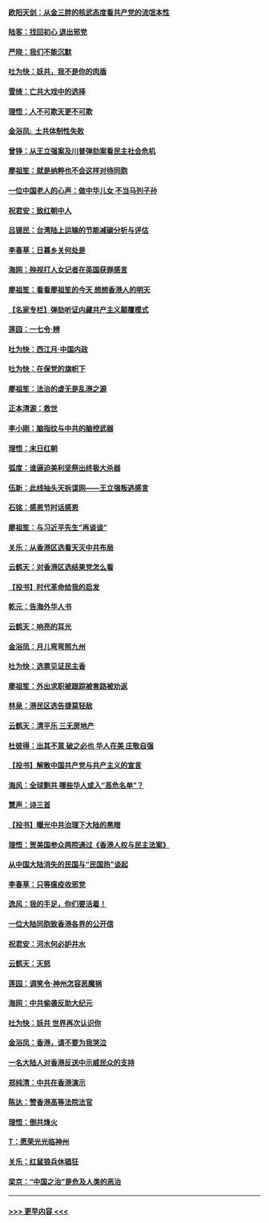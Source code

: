 #### [欧阳天剑：从金三胖的核武态度看共产党的流氓本性](../pages/nsc993/n11702238.md?t=12060801) 
#### [陆客：找回初心 退出邪党](../pages/nsc993/n11702213.md?t=12060801) 
#### [严晓：我们不能沉默](../pages/nsc993/n11702110.md?t=12060801) 
#### [吐为快：妖共，我不是你的肉盾](../pages/nsc993/n11701366.md?t=12060801) 
#### [雪绮：亡共大戏中的选择](../pages/nsc993/n11699922.md?t=12060801) 
#### [理悟：人不可欺天更不可欺](../pages/nsc993/n11699657.md?t=12060801) 
#### [金浴凤:  土共体制性失败](../pages/nsc993/n11699361.md?t=12060801) 
#### [曾铮：从王立强案及川普弹劾案看民主社会危机](../pages/nsc993/n11699318.md?t=12060801) 
#### [廖祖笙：就是纳粹也不会这样对待同胞](../pages/nsc993/n11697658.md?t=12060801) 
#### [一位中国老人的心声：做中华儿女 不当马列子孙](../pages/nsc993/n11697525.md?t=12060801) 
#### [祝君安：致红朝中人](../pages/nsc993/n11697518.md?t=12060801) 
#### [吕锡民：台湾陆上运输的节能减碳分析与评估](../pages/nsc993/n11694983.md?t=12060801) 
#### [李春草：日暮乡关何处是](../pages/nsc993/n11694805.md?t=12060801) 
#### [海网：殃视打人女记者在英国获罪感言](../pages/nsc993/n11693832.md?t=12060801) 
#### [廖祖笙：看看廖祖笙的今天 想想香港人的明天](../pages/nsc993/n11693707.md?t=12060801) 
#### [【名家专栏】弹劾听证内藏共产主义颠覆模式](../pages/nsc993/n11693563.md?t=12060801) 
#### [莲园：一七令‧辨](../pages/nsc993/n11692558.md?t=12060801) 
#### [吐为快：西江月·中国内政](../pages/nsc993/n11692071.md?t=12060801) 
#### [吐为快：在保党的旗帜下](../pages/nsc993/n11691188.md?t=12060801) 
#### [廖祖笙：法治的虚无是乱港之源](../pages/nsc993/n11690605.md?t=12060801) 
#### [正本清源：救世](../pages/nsc993/n11689134.md?t=12060801) 
#### [李小刚：脑指纹与中共的脑控武器](../pages/nsc993/n11688900.md?t=12060801) 
#### [理悟：末日红朝](../pages/nsc993/n11688829.md?t=12060801) 
#### [弧度：谁逼迫美利坚祭出终极大杀器](../pages/nsc993/n11688735.md?t=12060801) 
#### [伍新：此线抽头天拆谍网——王立强叛逃感言](../pages/nsc993/n11687981.md?t=12060801) 
#### [石铭：感恩节时话感恩](../pages/nsc993/n11687568.md?t=12060801) 
#### [廖祖笙：与习近平先生“再谈谈”](../pages/nsc993/n11687005.md?t=12060801) 
#### [关乐：从香港区选看天灭中共布局](../pages/nsc993/n11686647.md?t=12060801) 
#### [云鹤天：对香港区选结果党怎么看](../pages/nsc993/n11686216.md?t=12060801) 
#### [【投书】时代革命给我的启发](../pages/nsc993/n11684287.md?t=12060801) 
#### [乾元：告海外华人书](../pages/nsc993/n11684044.md?t=12060801) 
#### [云鹤天：响亮的耳光](../pages/nsc993/n11684254.md?t=12060801) 
#### [金浴凤：月儿弯弯照九州](../pages/nsc993/n11684231.md?t=12060801) 
#### [吐为快：选票见证民主香](../pages/nsc993/n11684206.md?t=12060801) 
#### [廖祖笙：外出求职被跟踪被套路被劝返](../pages/nsc993/n11683874.md?t=12060801) 
#### [林泉：港民区选告捷莫轻敌](../pages/nsc993/n11683930.md?t=12060801) 
#### [云鹤天：清平乐 三无房地产](../pages/nsc993/n11681521.md?t=12060801) 
#### [杜彼得：出其不意 破之必也 华人在美 庄敬自强](../pages/nsc993/n11679554.md?t=12060801) 
#### [【投书】解散中国共产党与共产主义的宣言](../pages/nsc993/n11679177.md?t=12060801) 
#### [海风：全球剿共 哪些华人或入“高危名单”？](../pages/nsc993/n11678617.md?t=12060801) 
#### [慧声：诗三首](../pages/nsc993/n11678848.md?t=12060801) 
#### [【投书】曝光中共治理下大陆的黑暗](../pages/nsc993/n11678674.md?t=12060801) 
#### [理悟：贺美国参众两院通过《香港人权与民主法案》](../pages/nsc993/n11678104.md?t=12060801) 
#### [从中国大陆消失的民国与“民国热”谈起](../pages/nsc993/n11678075.md?t=12060801) 
#### [李春草：只等瘟疫收邪党](../pages/nsc993/n11677308.md?t=12060801) 
#### [逸风：我的手足，你们要活着！](../pages/nsc993/n11676352.md?t=12060801) 
#### [一位大陆同胞致香港各界的公开信](../pages/nsc993/n11675761.md?t=12060801) 
#### [祝君安：河水何必妒井水](../pages/nsc993/n11675746.md?t=12060801) 
#### [云鹤天：天怒](../pages/nsc993/n11675718.md?t=12060801) 
#### [莲园：调笑令‧神州怎容恶魔祸](../pages/nsc993/n11675648.md?t=12060801) 
#### [海网：中共偷袭反助大纪元](../pages/nsc993/n11673515.md?t=12060801) 
#### [吐为快：妖共 世界再次认识你](../pages/nsc993/n11673506.md?t=12060801) 
#### [金浴凤：香港，请不要为我哭泣](../pages/nsc993/n11673248.md?t=12060801) 
#### [一名大陆人对香港反送中示威民众的支持](../pages/nsc993/n11672615.md?t=12060801) 
#### [郑纯清：中共在香港演示](../pages/nsc993/n11670539.md?t=12060801) 
#### [陈达：赞香港高等法院法官](../pages/nsc993/n11669542.md?t=12060801) 
#### [理悟：倒共烽火](../pages/nsc993/n11668844.md?t=12060801) 
#### [T：愿荣光光临神州](../pages/nsc993/n11668421.md?t=12060801) 
#### [关乐：红鼠狼兵休猖狂](../pages/nsc993/n11668378.md?t=12060801) 
#### [梁京：“中国之治”是危及人类的恶治](../pages/nsc993/n11668328.md?t=12060801) 

----
#### [ >>> 更早内容 <<< ](../indexes/nsc993-earlier.md)
